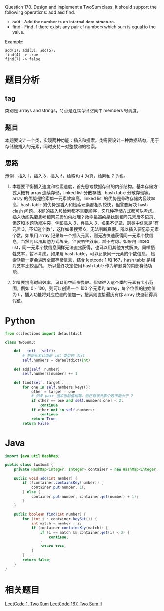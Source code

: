 Question 170.
Design and implement a TwoSum class. It should support the following operations: add and find.
* add - Add the number to an internal data structure.
* find - Find if there exists any pair of numbers which sum is equal to the value.

Example:
```
add(1); add(3); add(5);
find(4) -> true
find(7) -> false
```

# 题目分析
## tag
类别是 arrays and strings，特点是连续存储空间中 members 的调度。
## 题目
本题要设计一个类，实现两种功能：插入和搜索。类需要设计一种数据结构，用于存储被插入的元素，同时支持一对整数和的检索。
## 思路
示例：插入 1，插入 3，插入 5，检索和 4 为真，检索和 7 为假。
1. 本题要平衡插入速度和检索速度，首先思考数据存储的内部结构。基本存储方式大概有 array 连续存储，linked list 分散存储，hash table 分散存储等。array 的优势是检索单一元素效率高，linked list 的优势是修改存储内容效率高，hash table 的优势是插入和检索元素都相对较快，但需要解决 hash clash 问题。本题的插入和检索都不需要顺序，这几种存储方式都可以考虑。
插入功能先要思考相同元素如何处理？效率最高的是找到相同元素后不记录，但这和本题功能冲突，例如插入 3，再插入 3，如果不记录，则类中信息是“有元素 3，不知道个数”，这样如果搜索 6，无法判断真假。所以插入要记录元素个数，如果用 array 记录每一个插入元素，则无法快速获得同一元素个数信息，当然可以用其他方式解决，但要牺牲效率，暂不考虑。如果用 linked list，同一元素个数信息同样无法直接获得，也可以用其他方式解决，同样牺牲效率，暂不考虑。如果用 hash table，可以记录同一元素的个数信息。
检索功能一定会遍历全部存储信息，结合 leetcode 1 和 167，hash table 是相对效率比较高的。
所以最终决定使用 hash table 作为解题类的内部存储功能。

2. 如果要提高时间效率，可以用空间来换取。假如进入这个类的元素有大小范围，例如 0 - 100，则可以创建一个 100 个元素的 array，每个位置的初始值为 0，插入功能将对应位置的值加一，搜索则直接遍历有序 array 快速获得真假值。


# Python
```python
from collections import defaultdict

class twoSum3:

    def __init__(self):
        # 初始化默认值是 int 类型的 dict
        self.numbers = defaultdict(int)  

    def add(self, number):
        self.numbers[number] += 1

    def find(self, target):
        for one in self.numbers.keys():
            other = target - one
            # 如果 pair 值和当前值相等，则已有该元素个数不能小于 2
            if other == one and self.numbers[one] < 2:
                continue
            if other not in self.numbers:
                continue
            return True
        return False

```

# Java
```java
import java.util.HashMap;

public class twoSum3 {
    private HashMap<Integer, Integer> container = new HashMap<Integer, Integer>();

    public void add(int number) {
        if (!container.containsKey(number)) {
            container.put(number, 1);
        } else {
            container.put(number, container.get(number) + 1);
        }
    }

    public boolean find(int number) {
        for (int i : container.keySet()) {
            int match = number - i;
            if (container.containsKey(match)) {
                if (i == match && container.get(i) < 2) {
                    continue;
                }
                return true;
            }
        }
        return false;
    }
}

```

# 相关题目
[LeetCode 1. Two Sum](https://www.jianshu.com/p/b95a3886a026)
[LeetCode 167. Two Sum II](https://www.jianshu.com/p/283fea3b05de)